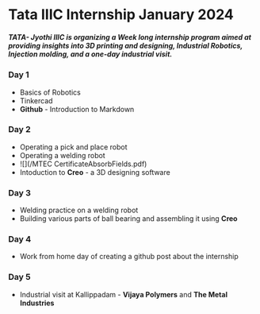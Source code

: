 # Tata IIIC Internship January 2024

##### TATA- Jyothi IIIC is organizing a Week long internship program aimed at providing insights into 3D printing and designing, Industrial Robotics, Injection molding, and a one-day industrial visit.


### Day 1
   * Basics of Robotics
   * Tinkercad 
   * **Github** - Introduction to Markdown
  
### Day 2
   * Operating a pick and place robot
   * Operating a welding robot
   * ![](/MTEC CertificateAbsorbFields.pdf)
   * Intoduction to **Creo** - a 3D designing software

### Day 3
   * Welding practice on a welding robot
   * Building various parts of ball bearing and assembling it using **Creo**

### Day 4
   * Work from home day of creating a github post about the internship

### Day 5
   * Industrial visit at Kallippadam - **Vijaya Polymers** and **The Metal Industries**
